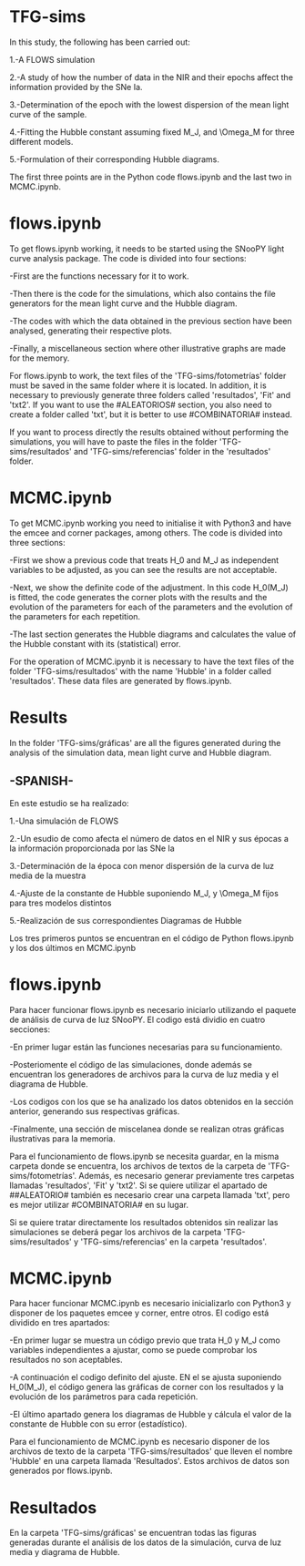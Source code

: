 # TFG-sims

In this study, the following has been carried out:

1.-A FLOWS simulation

2.-A study of how the number of data in the NIR and their epochs affect the information provided by the SNe Ia.

3.-Determination of the epoch with the lowest dispersion of the mean light curve of the sample.

4.-Fitting the Hubble constant assuming fixed M_J, and \Omega_M for three different models.

5.-Formulation of their corresponding Hubble diagrams.

The first three points are in the Python code flows.ipynb and the last two in MCMC.ipynb.

# flows.ipynb #

To get flows.ipynb working, it needs to be started using the SNooPY light curve analysis package.
The code is divided into four sections:

-First are the functions necessary for it to work.

-Then there is the code for the simulations, which also contains the file generators for the mean light curve and the Hubble diagram.

-The codes with which the data obtained in the previous section have been analysed, generating their respective plots.

-Finally, a miscellaneous section where other illustrative graphs are made for the memory.


For flows.ipynb to work, the text files of the 'TFG-sims/fotometrías' folder must be saved in the same folder where it is located. In addition, it is necessary to previously generate three folders called 'resultados', 'Fit' and 'txt2'. 
If you want to use the #ALEATORIOS# section, you also need to create a folder called 'txt', but it is better to use #COMBINATORIA# instead.

If you want to process directly the results obtained without performing the simulations, you will have to paste the files in the folder 'TFG-sims/resultados' and 'TFG-sims/referencias' folder in the 'resultados' folder.

# MCMC.ipynb #

To get MCMC.ipynb working you need to initialise it with Python3 and have the emcee and corner packages, among others.
The code is divided into three sections:

-First we show a previous code that treats H_0 and M_J as independent variables to be adjusted, as you can see the results are not acceptable.

-Next, we show the definite code of the adjustment. In this code H_0(M_J) is fitted, the code generates the corner plots with the results and the evolution of the parameters for each of the parameters and the evolution of the parameters for each repetition.

-The last section generates the Hubble diagrams and calculates the value of the Hubble constant with its (statistical) error.

For the operation of MCMC.ipynb it is necessary to have the text files of the folder 'TFG-sims/resultados' with the name 'Hubble' in a folder called 'resultados'. These data files are generated by flows.ipynb.

# Results #

In the folder 'TFG-sims/gráficas' are all the figures generated during the analysis of the simulation data, mean light curve and Hubble diagram.


-SPANISH-
---------

En este estudio se ha realizado:

1.-Una simulación de FLOWS

2.-Un esudio de como afecta el número de datos en el NIR y sus épocas a la información proporcionada por las SNe Ia

3.-Determinación de la época con menor dispersión de la curva de luz media de la muestra

4.-Ajuste de la constante de Hubble suponiendo M_J, y \Omega_M fijos para tres modelos distintos

5.-Realización de sus correspondientes Diagramas de Hubble

Los tres primeros puntos se encuentran en el código de Python flows.ipynb y los dos últimos en MCMC.ipynb

# flows.ipynb #

Para hacer funcionar flows.ipynb es necesario iniciarlo utilizando el paquete de análisis de curva de luz SNooPY.
El codigo está dividio en cuatro secciones:

-En primer lugar están las funciones necesarias para su funcionamiento.

-Posteriomente el código de las simulaciones, donde además se encuentran los generadores de archivos para la curva de luz media y el diagrama de Hubble.

-Los codigos con los que se ha analizado los datos obtenidos en la sección anterior, generando sus respectivas gráficas.

-Finalmente, una sección de miscelanea donde se realizan otras gráficas ilustrativas para la memoria.

Para el funcionamiento de flows.ipynb se necesita guardar, en la misma carpeta donde se encuentra, los archivos de textos de la carpeta de 'TFG-sims/fotometrías'. Además, es necesario generar previamente tres carpetas llamadas 'resultados', 'Fit' y 'txt2'. 
Si se quiere utilizar el apartado de ##ALEATORIO# también es necesario crear una carpeta llamada 'txt', pero es mejor utilizar #COMBINATORIA#  en su lugar.

Si se quiere tratar directamente los resultados obtenidos sin realizar las simulaciones se deberá pegar los archivos de la carpeta 'TFG-sims/resultados' y 'TFG-sims/referencias' en la carpeta 'resultados'.

# MCMC.ipynb #

Para hacer funcionar MCMC.ipynb es necesario inicializarlo con Python3 y disponer de los paquetes emcee y corner, entre otros.
El codigo está dividido en tres apartados:

-En primer lugar se muestra un código previo que trata H_0 y M_J como variables independientes a ajustar, como se puede comprobar los resultados no son
aceptables.

-A continuación el codigo definito del ajuste. EN el se ajusta suponiendo H_0(M_J), el código genera las gráficas de corner con los resultados y la evolución de los parámetros para cada repetición.

-El último apartado genera los diagramas de Hubble y cálcula el valor de la constante de Hubble con su error (estadístico).

Para el funcionamiento de MCMC.ipynb es necesario disponer de los archivos de texto de la carpeta 'TFG-sims/resultados' que lleven el nombre 'Hubble' en una carpeta llamada 'Resultados'. Estos archivos de datos son generados por flows.ipynb.

# Resultados #

En la carpeta 'TFG-sims/gráficas' se encuentran todas las figuras generadas durante el análisis de los datos de la simulación, curva de luz media y diagrama de Hubble.
